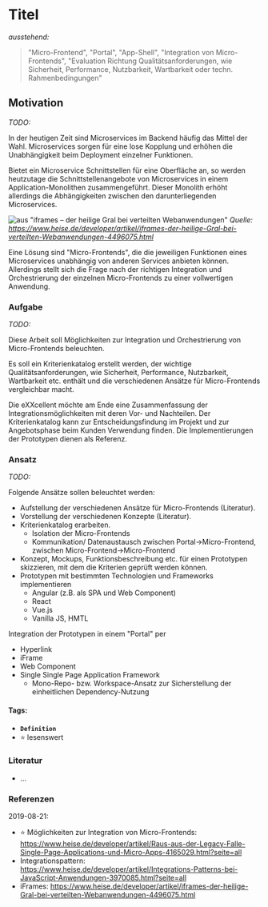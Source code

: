 # Titel

_ausstehend:_

> "Micro-Frontend", "Portal", "App-Shell", "Integration von Micro-Frontends", "Evaluation Richtung Qualitätsanforderungen, wie Sicherheit, Performance, Nutzbarkeit, Wartbarkeit oder techn. Rahmenbedingungen" 

## Motivation

_TODO:_

In der heutigen Zeit sind Microservices im Backend häufig das Mittel der Wahl. Microservices sorgen für eine lose Kopplung und erhöhen die Unabhängigkeit beim Deployment einzelner Funktionen.

Bietet ein Microservice Schnittstellen für eine Oberfläche an, so werden heutzutage die Schnittstellenangebote von Microservices in einem Application-Monolithen zusammengeführt. Dieser Monolith erhöht allerdings die Abhängigkeiten zwischen den darunterliegenden Microservices. 

![aus "iframes – der heilige Gral bei verteilten Webanwendungen"](https://heise.cloudimg.io/width/1043/q70.png-lossy-70.webp-lossy-70.foil1/_www-heise-de_/developer/imgs/06/2/7/3/0/9/6/2/Abbildung_1-e605c863eaedd610.png)
_Quelle: https://www.heise.de/developer/artikel/iframes-der-heilige-Gral-bei-verteilten-Webanwendungen-4496075.html_

Eine Lösung sind "Micro-Frontends", die die jeweiligen Funktionen eines Microservices unabhängig von anderen Services anbieten können.
Allerdings stellt sich die Frage nach der richtigen Integration und Orchestrierung der einzelnen Micro-Frontends zu einer vollwertigen Anwendung.

### Aufgabe

_TODO:_

Diese Arbeit soll Möglichkeiten zur Integration und Orchestrierung von Micro-Frontends beleuchten.

Es soll ein Kriterienkatalog erstellt werden, der wichtige Qualitätsanforderungen, wie Sicherheit, Performance, Nutzbarkeit, Wartbarkeit etc. enthält und die verschiedenen Ansätze für Micro-Frontends vergleichbar macht.

Die eXXcellent möchte am Ende eine Zusammenfassung der Integrationsmöglichkeiten mit deren Vor- und Nachteilen. Der Kriterienkatalog kann zur Entscheidungsfindung im Projekt und zur Angebotsphase beim Kunden Verwendung finden.
Die Implementierungen der Prototypen dienen als Referenz.

### Ansatz

_TODO:_

Folgende Ansätze sollen beleuchtet werden:
- Aufstellung der verschiedenen Ansätze für Micro-Frontends (Literatur).
- Vorstellung der verschiedenen Konzepte (Literatur).
- Kriterienkatalog erarbeiten.
  - Isolation der Micro-Frontends
  - Kommunikation/ Datenaustausch zwischen Portal->Micro-Frontend, zwischen Micro-Frontend->Micro-Frontend
- Konzept, Mockups, Funktionsbeschreibung etc. für einen Prototypen skizzieren, mit dem die Kriterien geprüft werden können.
- Prototypen mit bestimmten Technologien und Frameworks implementieren
  - Angular (z.B. als SPA und Web Component)
  - React
  - Vue.js
  - Vanilla JS, HMTL

Integration der Prototypen in einem "Portal" per
- Hyperlink
- iFrame
- Web Component
- Single Single Page Application Framework
  - Mono-Repo- bzw. Workspace-Ansatz zur Sicherstellung der einheitlichen Dependency-Nutzung



#### Tags:

- **`Definition`**
- ⭐ lesenswert

### Literatur

- ...

### Referenzen

2019-08-21:

- ⭐ Möglichkeiten zur Integration von Micro-Frontends: https://www.heise.de/developer/artikel/Raus-aus-der-Legacy-Falle-Single-Page-Applications-und-Micro-Apps-4165029.html?seite=all
- Integrationspattern: https://www.heise.de/developer/artikel/Integrations-Patterns-bei-JavaScript-Anwendungen-3970085.html?seite=all
- iFrames: https://www.heise.de/developer/artikel/iframes-der-heilige-Gral-bei-verteilten-Webanwendungen-4496075.html

